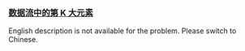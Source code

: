 ### [数据流中的第 K 大元素](https://leetcode.com/problems/jBjn9C)

<p>English description is not available for the problem. Please switch to Chinese.</p>
